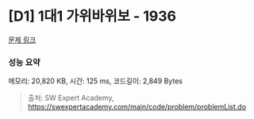 # [D1] 1대1 가위바위보 - 1936 

[문제 링크](https://swexpertacademy.com/main/code/problem/problemDetail.do?contestProbId=AV5PjKXKALcDFAUq) 

### 성능 요약

메모리: 20,820 KB, 시간: 125 ms, 코드길이: 2,849 Bytes



> 출처: SW Expert Academy, https://swexpertacademy.com/main/code/problem/problemList.do